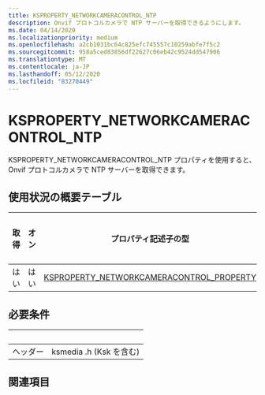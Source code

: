 ```yaml
---
title: KSPROPERTY_NETWORKCAMERACONTROL_NTP
description: Onvif プロトコルカメラで NTP サーバーを取得できるようにします。
ms.date: 04/14/2020
ms.localizationpriority: medium
ms.openlocfilehash: a2cb1031bc64c825efc745557c10259abfe7f5c2
ms.sourcegitcommit: 958a5ced83856df22627c06eb42c9524dd547906
ms.translationtype: MT
ms.contentlocale: ja-JP
ms.lasthandoff: 05/12/2020
ms.locfileid: "83270449"
---
```

# <a name="ksproperty_networkcameracontrol_ntp"></a>KSPROPERTY_NETWORKCAMERACONTROL_NTP

KSPROPERTY_NETWORKCAMERACONTROL_NTP プロパティを使用すると、Onvif プロトコルカメラで NTP サーバーを取得できます。

## <a name="usage-summary-table"></a>使用状況の概要テーブル

| 取得 | オン | プロパティ記述子の型 | プロパティ値の型 |
| --- | --- | --- | --- |
| はい | はい | [KSPROPERTY_NETWORKCAMERACONTROL_PROPERTY](https://docs.microsoft.com/windows-hardware/drivers/stream/ne-ksmedia-ksproperty_networkcameracontrol_property) | LONG |

## <a name="requirements"></a>必要条件

| &nbsp; | &nbsp; |
| --- | --- |
| ヘッダー | ksmedia .h (Ksk を含む) |

## <a name="see-also"></a>関連項目
